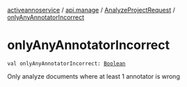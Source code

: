 [activeannoservice](../../index.md) / [api.manage](../index.md) / [AnalyzeProjectRequest](index.md) / [onlyAnyAnnotatorIncorrect](./only-any-annotator-incorrect.md)

# onlyAnyAnnotatorIncorrect

`val onlyAnyAnnotatorIncorrect: `[`Boolean`](https://kotlinlang.org/api/latest/jvm/stdlib/kotlin/-boolean/index.html)

Only analyze documents where at least 1 annotator is wrong

